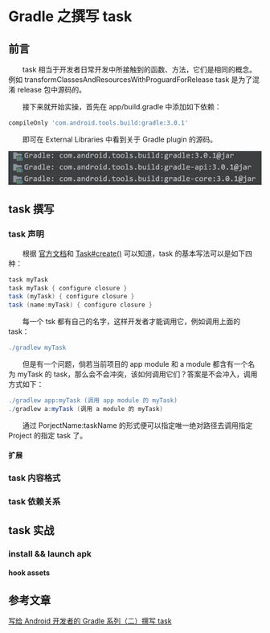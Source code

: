 # Gradle 之撰写 task

## 前言

　　task 相当于开发者日常开发中所接触到的函数、方法，它们是相同的概念。例如 transformClassesAndResourcesWithProguardForRelease task 是为了混淆 release 包中源码的。

　　接下来就开始实操，首先在 app/build.gradle 中添加如下依赖：

```groovy
compileOnly 'com.android.tools.build:gradle:3.0.1'
```

　　即可在 External Libraries 中看到关于 Gradle plugin 的源码。

![](image/gradle源码.png)

## task 撰写

### task 声明

　　根据 [官方文档](https://docs.gradle.org/4.4/dsl/org.gradle.api.Task.html)和 [Task#create()](https://docs.gradle.org/current/javadoc/org/gradle/api/tasks/TaskContainer.html#create-java.util.Map-) 可以知道，task 的基本写法可以是如下四种：

```groovy
task myTask
task myTask { configure closure }
task (myTask) { configure closure }
task (name:myTask) { configure closure }
```

　　每一个 tsk 都有自己的名字，这样开发者才能调用它，例如调用上面的 task：

```groovy
./gradlew myTask
```

　　但是有一个问题，倘若当前项目的 app module 和 a module 都含有一个名为 myTask 的 task，那么会不会冲突，该如何调用它们？答案是不会冲入，调用方式如下：

```groovy
./gradlew app:myTask (调用 app module 的 myTask)
./gradlew a:myTask (调用 a module 的 myTask)
```

　　通过 PorjectName:taskName 的形式便可以指定唯一绝对路径去调用指定 Project 的指定 task 了。

#### 扩展

### task 内容格式

### task 依赖关系

## task 实战

### install && launch apk

#### hook assets

## 参考文章

[写给 Android 开发者的 Gradle 系列（二）撰写 task](https://juejin.im/post/5afa06466fb9a07aaa1163f1)

